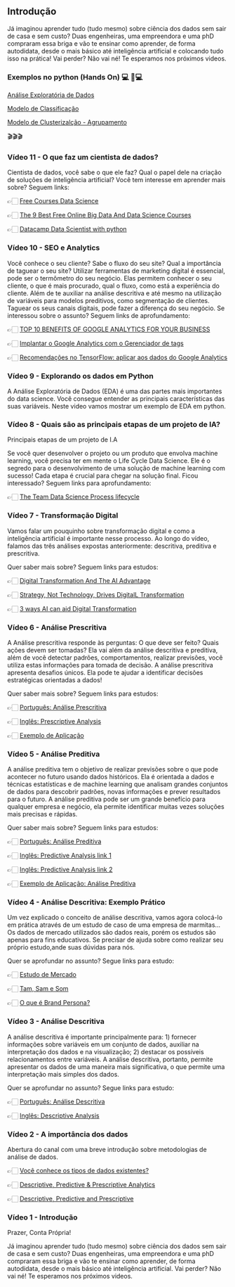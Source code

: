 ## Introdução

Já imaginou aprender tudo (tudo mesmo) sobre ciência dos dados sem sair de casa e sem custo?
Duas engenheiras, uma empreendora e uma phD compraram essa briga e vão te ensinar como aprender, de forma autodidata, desde o mais básico até inteligência artificial e colocando tudo isso na prática!
Vai perder? Não vai né! Te esperamos nos próximos videos.


### Exemplos no python (Hands On) 💻 🤖💻

[Análise Exploratória de Dados](https://github.com/ContaPropria/Python)

[Modelo de Classificação](https://github.com/ContaPropria/Classification_ML)

[Modelo de Clusterizalção - Agrupamento](https://github.com/ContaPropria/Clustering)


🎬🎬🎬
### Vídeo 11 - O que faz um cientista de dados?

Cientista de dados, você sabe o que ele faz? Qual o papel dele na criação de soluções de inteligência artificial?
Você tem interesse em aprender mais sobre?
Seguem links:

👉🏻 [Free Courses Data Science](https://pt.coursera.org/courses?query=free%20courses%20data%20science)

👉🏻 [The 9 Best Free Online Big Data And Data Science Courses](https://www.google.com.br/amp/s/www.forbes.com/sites/bernardmarr/2017/06/06/the-9-best-free-online-big-data-and-data-science-courses/amp/)

👉🏻 [Datacamp Data Scientist with python](https://www.datacamp.com/tracks/data-scientist-with-python)

### Vídeo 10 - SEO e Analytics

Você conhece o seu cliente? Sabe o fluxo do seu site?
Qual a importância de taguear o seu site?
Utilizar ferramentas de marketing digital é essencial, pode ser o termômetro do seu negócio. Elas permitem conhecer o seu cliente, o que é mais procurado, qual o fluxo, como está a experiência do cliente. Além de te auxiliar na análise descritiva e até mesmo na utilização de variáveis para modelos preditivos, como segmentação de clientes.
Taguear os seus canais digitais, pode fazer a diferença do seu negócio.
Se interessou sobre o assunto? Seguem links de aprofundamento:

👉🏻 [TOP 10 BENEFITS OF GOOGLE ANALYTICS FOR YOUR BUSINESS](https://blog.apruve.com/10-benefits-of-google-analytics-for-business)

👉🏻 [Implantar o Google Analytics com o Gerenciador de tags](https://support.google.com/tagmanager/answer/6107124?hl=pt-BR)

👉🏻 [Recomendações no TensorFlow: aplicar aos dados do Google Analytics](https://cloud.google.com/solutions/machine-learning/recommendation-system-tensorflow-apply-to-analytics-data?hl=pt-br)


### Vídeo 9 - Explorando os dados em Python

A Análise Exploratória de Dados (EDA) é uma das partes mais importantes do data science. Você consegue entender as principais características das suas variáveis. Neste video vamos mostrar um exemplo de EDA em python.

### Vídeo 8 - Quais são as principais etapas de um projeto de IA?
Principais etapas de um projeto de I.A

Se você quer desenvolver o projeto ou um produto que envolva machine learning, você precisa ter em mente o Life Cycle Data Science. Ele é o segredo para o desenvolvimento de uma solução de machine learning com sucesso! Cada etapa é crucial para chegar na solução final.
Ficou interessado? Seguem links para aprofundamento:

👉🏻 [The Team Data Science Process lifecycle](https://docs.microsoft.com/en-us/azure/machine-learning/team-data-science-process/lifecycle)


### Vídeo 7 - Transformação Digital

Vamos falar um pouquinho sobre transformação digital e como a inteligência artificial é importante nesse processo. Ao longo do vídeo, falamos das três análises expostas anteriormente: descritiva, preditiva e prescritiva.

Quer saber mais sobre? Seguem links para estudos:

👉🏻 [Digital Transformation And The AI Advantage](https://www.digitalistmag.com/cio-knowledge/2019/07/23/digital-transformation-ai-advantage-06199626)

👉🏻 [Strategy, Not Technology, Drives DigitalL Transformation](https://sloanreview.mit.edu/projects/strategy-drives-digital-transformation/)

👉🏻 [3 ways AI can aid Digital Transformation](https://towardsdatascience.com/3-ways-ai-aids-digital-transformation-4a5965708c45)

### Vídeo 6 - Análise Prescritiva

A Análise prescritiva responde às perguntas: O que deve ser feito? Quais ações devem ser tomadas? Ela vai além da análise descritiva e preditiva, além de você detectar padrões, comportamentos, realizar previsões, você utiliza estas informações para tomada de decisão. A análise prescritiva apresenta desafios únicos. Ela pode te ajudar a identificar decisões estratégicas orientadas a dados!

Quer saber mais sobre? Seguem links para estudos:

👉🏻 [Português: Análise Prescritiva](https://medium.com/@edselferri/an%C3%A1lise-preditiva-ou-prescritiva-sua-empresa-precisa-de-ambos-63b49caf09cf)

👉🏻 [Inglês: Prescriptive Analysis ](https://www.gurobi.com/company/about-gurobi/prescriptive-analytics/)

👉🏻 [Exemplo de Aplicação](https://towardsdatascience.com/top-5-issues-with-prescriptive-analytics-and-how-to-overcome-them-6f5cada83aa4)


### Vídeo 5 - Análise Preditiva

A análise preditiva tem o objetivo de realizar previsões sobre o que pode acontecer no futuro usando dados históricos. Ela é orientada a dados e técnicas estatísticas e de machine learning que analisam grandes conjuntos de dados para descobrir padrões, novas informações e prever resultados para o futuro. A análise preditiva pode ser um grande benefício para qualquer empresa e negócio, ela permite identificar muitas vezes soluções mais precisas e rápidas.

Quer saber mais sobre? Seguem links para estudos:

👉🏻 [Português: Análise Preditiva]( https://www.ibm.com/developerworks/br/industry/library/ba-predictive-analytics1/index.html)

👉🏻 [Inglês: Predictive Analysis link 1](https://medium.com/my-data-camp-journey/predictive-analysis-in-python-97ca5b64e97f)

👉🏻 [Inglês: Predictive Analysis link 2](https://towardsdatascience.com/predictive-analytics-predicting-consumer-behavior-with-data-analytics-8ca51abb8dc2)

👉🏻 [Exemplo de Aplicação: Análise Preditiva](https://medium.com/datadriveninvestor/a-simple-guide-to-creating-predictive-models-in-python-part-1-8e3ddc3d7008)

### Vídeo 4 - Análise Descritiva: Exemplo Prático

Um vez explicado o conceito de análise descritiva, vamos agora colocá-lo em prática através de um estudo de caso de uma empresa de marmitas... 
Os dados de mercado utilizados são dados reais, porém os estudos são apenas para fins educativos. Se precisar de ajuda sobre como realizar seu próprio estudo,ande suas dúvidas para nós.

Quer se aprofundar no assunto? Segue links para estudo:

👉🏻 [Estudo de Mercado](https://rockcontent.com/blog/estudo-de-mercado/)

👉🏻 [Tam, Sam e Som](https://rockcontent.com/blog/tam-sam-som/)

👉🏻 [O que é Brand Persona?](https://www.notopo.com/blog/o-que-e-brand-persona/)

### Vídeo 3 - Análise Descritiva

A análise descritiva é importante principalmente para: 1) fornecer informações sobre variáveis em um conjunto de dados, auxiliar na interpretação dos dados e na visualização; 2) destacar os possíveis relacionamentos entre variáveis.
A análise descritiva, portanto, permite apresentar os dados de uma maneira mais significativa, o que permite uma interpretação mais simples dos dados.

Quer se aprofundar no assunto? Segue links para estudo:

👉🏻 [Português: Análise Descritiva](https://biostatistics-uem.github.io/Bio/descritiva.html)

👉🏻 [Inglês: Descriptive Analysis ](https://towardsdatascience.com/understanding-descriptive-statistics-c9c2b0641291)


### Vídeo 2 - A importância dos dados

Abertura do canal com uma breve introdução sobre metodologias de análise de dados.

👉🏻 [Você conhece os tipos de dados existentes?](https://www.reamp.com.br/blog/2017/07/voce-conhece-quais-sao-os-tipos-de-dados-existentes/)

👉🏻 [Descriptive, Predictive & Prescriptive Analytics](https://studyonline.unsw.edu.au/blog/descriptive-predictive-prescriptive-analytics)

👉🏻 [Descriptive, Predictive and Prescriptive](https://www.gurobi.com/company/about-gurobi/prescriptive-analytics/)


### Vídeo 1 - Introdução

Prazer, Conta Própria!

Já imaginou aprender tudo (tudo mesmo) sobre ciência dos dados sem sair de casa e sem custo?
Duas engenheiras, uma empreendora e uma phD compraram essa briga e vão te ensinar como aprender, de forma autodidata, desde o mais básico até inteligência artificial.
Vai perder? Não vai né! Te esperamos nos próximos videos.



